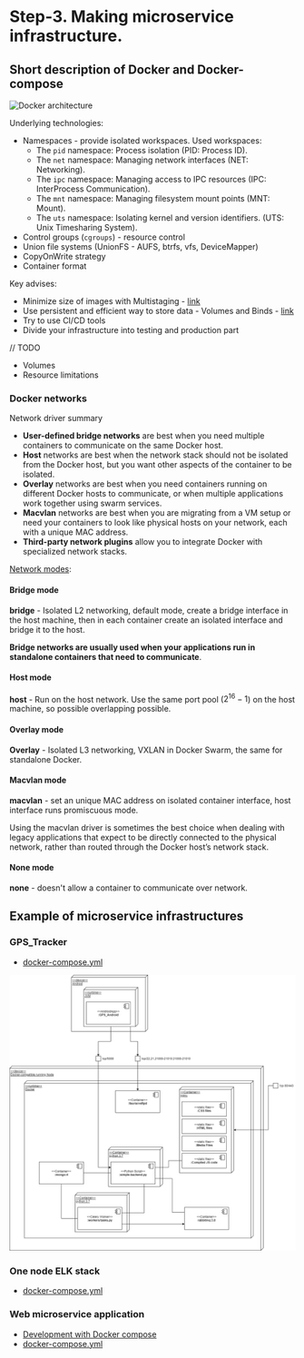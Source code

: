 # Step-3. Making microservice infrastructure.


## Short description of Docker and Docker-compose

![Docker architecture](https://docs.docker.com/engine/images/architecture.svg)

Underlying technologies:

- Namespaces - provide isolated workspaces. Used workspaces:
    - The `pid` namespace: Process isolation (PID: Process ID).
    - The `net` namespace: Managing network interfaces (NET: Networking).
    - The `ipc` namespace: Managing access to IPC resources (IPC: InterProcess Communication).
    - The `mnt` namespace: Managing filesystem mount points (MNT: Mount).
    - The `uts` namespace: Isolating kernel and version identifiers. (UTS: Unix Timesharing System).
- Control groups (`cgroups`) - resource control
- Union file systems (UnionFS - AUFS, btrfs, vfs, DeviceMapper)
- CopyOnWrite strategy
- Container format


Key advises:

- Minimize size of images with Multistaging - [link](https://docs.docker.com/develop/develop-images/multistage-build/)
- Use persistent and efficient way to store data - Volumes and Binds - [link](https://docs.docker.com/storage/volumes/)
- Try to use CI/CD tools    
- Divide your infrastructure into testing and production part


// TODO

- Volumes
- Resource limitations


### Docker networks

Network driver summary
- **User-defined bridge networks** are best when you need multiple containers to communicate on the same Docker host.
- **Host** networks are best when the network stack should not be isolated from the Docker host, but you want other aspects of the container to be isolated.
- **Overlay** networks are best when you need containers running on different Docker hosts to communicate, or when multiple applications work together using swarm services.
- **Macvlan** networks are best when you are migrating from a VM setup or need your containers to look like physical hosts on your network, each with a unique MAC address.
- **Third-party network plugins** allow you to integrate Docker with specialized network stacks.

[Network modes](https://docs.docker.com/network/):

#### Bridge mode 

**bridge** - Isolated L2 networking, default mode, create a bridge interface in the host machine, then in each container create an isolated interface and bridge it to the host.
 
 **Bridge networks are usually used when your applications run in standalone containers that need to communicate**.

#### Host mode

**host** - Run on the host network. Use the same port pool ($2^{16} -1$) on the host machine, so possible overlapping possible.


#### Overlay mode

**Overlay** - Isolated L3 networking, VXLAN in Docker Swarm, the same for standalone Docker.

#### Macvlan mode

**macvlan** - set an unique MAC address on isolated container interface, host interface runs promiscuous mode.

Using the macvlan driver is sometimes the best choice when dealing with legacy applications that expect to be directly connected to the physical network, rather than routed through the Docker host’s network stack.


#### None mode

**none** - doesn't allow a container to communicate over network.


## Example of microservice infrastructures


### GPS_Tracker

- [docker-compose.yml](https://github.com/Kirkirillka/GPS_Tracker/blob/master/docker-compose.yml)

![Deployment diagram](https://raw.githubusercontent.com/Kirkirillka/GPS_Tracker/master/docs/schemes/deployment/DeploymentDiagram-Containerized.png)


### One node ELK stack

- [docker-compose.yml](https://github.com/deviantony/docker-elk/blob/master/docker-stack.yml)


### Web microservice application

- [Development with Docker compose](http://howtocookmicroservices.com/docker-compose/)
- [docker-compose.yml](https://gist.github.com/akurkin/1d43fb03c6f415093bab)